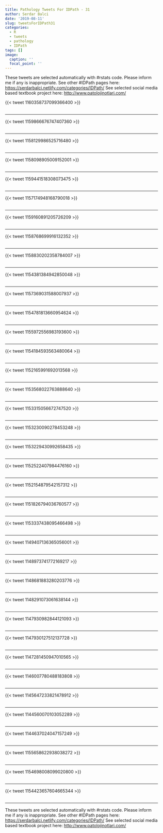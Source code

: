 ```yaml
---
title: Pathology Tweets For IDPath - 31
author: Serdar Balci
date: '2019-08-11'
slug: tweetsForIDPath31
categories:
  - R
  - tweets
  - pathology
  - IDPath
tags: []
image:
  caption: ''
  focal_point: ''
---
```



These tweets are selected automatically with #rstats code. Please inform me if any is inappropriate.
See other #IDPath pages here: https://serdarbalci.netlify.com/categories/IDPath/ 
See selected social media based textbook project here: http://www.patolojinotlari.com/

{{< tweet 1160358737099366400 >}}
<br>
<br>
<hr>
{{< tweet 1159866676747407360 >}}
<br>
<br>
<hr>
{{< tweet 1158129986525716480 >}}
<br>
<br>
<hr>
{{< tweet 1158098905009152001 >}}
<br>
<br>
<hr>
{{< tweet 1159441518308073475 >}}
<br>
<br>
<hr>
{{< tweet 1157174948168790018 >}}
<br>
<br>
<hr>
{{< tweet 1159160891205726209 >}}
<br>
<br>
<hr>
{{< tweet 1158768699916132352 >}}
<br>
<br>
<hr>
{{< tweet 1158830202358784007 >}}
<br>
<br>
<hr>
{{< tweet 1154381384942850048 >}}
<br>
<br>
<hr>
{{< tweet 1157369031588007937 >}}
<br>
<br>
<hr>
{{< tweet 1154781813660954624 >}}
<br>
<br>
<hr>
{{< tweet 1155972556983193600 >}}
<br>
<br>
<hr>
{{< tweet 1154184593563480064 >}}
<br>
<br>
<hr>
{{< tweet 1152165991692013568 >}}
<br>
<br>
<hr>
{{< tweet 1153568022763888640 >}}
<br>
<br>
<hr>
{{< tweet 1153315056672747520 >}}
<br>
<br>
<hr>
{{< tweet 1153230090278453248 >}}
<br>
<br>
<hr>
{{< tweet 1153229430992658435 >}}
<br>
<br>
<hr>
{{< tweet 1152522407984476160 >}}
<br>
<br>
<hr>
{{< tweet 1152154879542157312 >}}
<br>
<br>
<hr>
{{< tweet 1151826794036760577 >}}
<br>
<br>
<hr>
{{< tweet 1153337438095466498 >}}
<br>
<br>
<hr>
{{< tweet 1149407136365056001 >}}
<br>
<br>
<hr>
{{< tweet 1148973741772169217 >}}
<br>
<br>
<hr>
{{< tweet 1148681883280203776 >}}
<br>
<br>
<hr>
{{< tweet 1148291073061638144 >}}
<br>
<br>
<hr>
{{< tweet 1147930982844121093 >}}
<br>
<br>
<hr>
{{< tweet 1147930127512137728 >}}
<br>
<br>
<hr>
{{< tweet 1147281450947010565 >}}
<br>
<br>
<hr>
{{< tweet 1146007780488183808 >}}
<br>
<br>
<hr>
{{< tweet 1145647233821478912 >}}
<br>
<br>
<hr>
{{< tweet 1144560070103052289 >}}
<br>
<br>
<hr>
{{< tweet 1144637024047157249 >}}
<br>
<br>
<hr>
{{< tweet 1155658622938038272 >}}
<br>
<br>
<hr>
{{< tweet 1154698008099020800 >}}
<br>
<br>
<hr>
{{< tweet 1154423657604665344 >}}
<br>
<br>
<hr>


These tweets are selected automatically with #rstats code. Please inform me if any is inappropriate.
See other #IDPath pages here: https://serdarbalci.netlify.com/categories/IDPath/ 
See selected social media based textbook project here: http://www.patolojinotlari.com/
